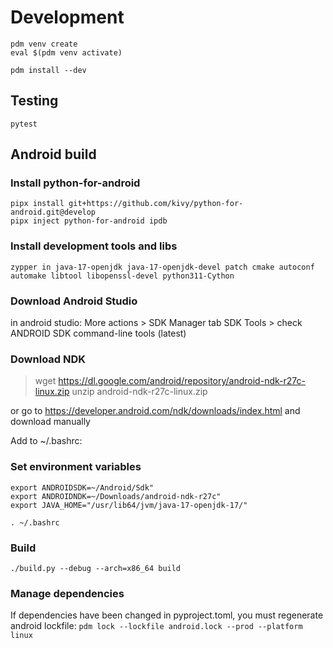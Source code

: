# Development

```
pdm venv create
eval $(pdm venv activate)

pdm install --dev
```

## Testing

```
pytest
```

## Android build

### Install python-for-android

```
pipx install git+https://github.com/kivy/python-for-android.git@develop
pipx inject python-for-android ipdb
```

### Install development tools and libs

`zypper in java-17-openjdk java-17-openjdk-devel patch cmake autoconf automake libtool libopenssl-devel python311-Cython`


### Download Android Studio

in android studio:
More actions > SDK Manager
tab SDK Tools > check ANDROID SDK command-line tools (latest)

### Download NDK

> wget https://dl.google.com/android/repository/android-ndk-r27c-linux.zip
> unzip android-ndk-r27c-linux.zip

or go to https://developer.android.com/ndk/downloads/index.html and download manually

Add to ~/.bashrc:

### Set environment variables

```
export ANDROIDSDK=~/Android/Sdk"
export ANDROIDNDK=~/Downloads/android-ndk-r27c"
export JAVA_HOME="/usr/lib64/jvm/java-17-openjdk-17/"
```

`. ~/.bashrc`

### Build

`./build.py --debug --arch=x86_64 build`


### Manage dependencies

If dependencies have been changed in pyproject.toml, you must regenerate android lockfile: `pdm lock --lockfile android.lock --prod --platform linux`
